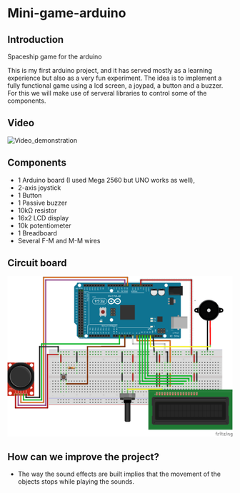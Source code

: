 # Mini-game-arduino

## Introduction

Spaceship game for the arduino

This is my first arduino project, and it has served mostly as a learning experience but also as a very fun experiment. The idea is to implement a fully functional game using a lcd screen, a joypad, a button and a buzzer. For this we will make use of serveral libraries to control some of the components.

## Video

![Video_demonstration](http://img.youtube.com/vi/{o5h392pwCHI}/0.jpg)


## Components

* 1 Arduino board (I used Mega 2560 but UNO works as well),
* 2-axis joystick
* 1 Button
* 1 Passive buzzer
* 10kΩ resistor
* 16x2 LCD display
* 10k potentiometer
* 1 Breadboard
* Several F-M and M-M wires


## Circuit board

![Circuit_board](https://github.com/felperez/Mini-game-arduino/blob/master/Circuit.png)



## How can we improve the project?

* The way the sound effects are built implies that the movement of the objects stops while playing the sounds. 
